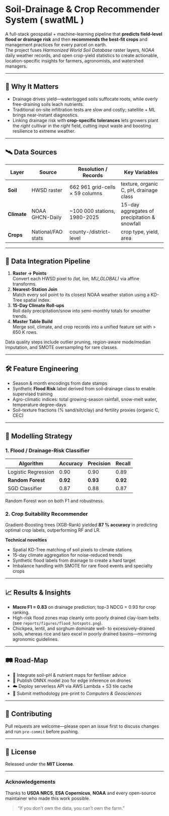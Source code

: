 # Soil-Drainage & Crop Recommender System ( **swatML** )

A full-stack geospatial + machine-learning pipeline that **predicts field-level flood or drainage risk** and then **recommends the best-fit crops** and management practices for every parcel on earth.  
The project fuses *Harmonized World Soil Database* raster layers, *NOAA* daily weather records, and open crop-yield statistics to create actionable, location-specific insights for farmers, agronomists, and watershed managers.

---

## 🌱 Why It Matters
- Drainage drives yield—waterlogged soils suffocate roots, while overly free-draining soils leach nutrients.  
- Traditional on-site infiltration tests are slow and costly; satellite + ML brings near-instant diagnostics.  
- Linking drainage risk with **crop-specific tolerances** lets growers plant the *right* cultivar in the *right* field, cutting input waste and boosting resilience to extreme weather.

---

## 🛰️ Data Sources
| Layer | Source | Resolution / Records | Key Variables |
|-------|--------|----------------------|---------------|
| **Soil** | HWSD raster | 662 961 grid-cells × 59 columns | texture, organic C, pH, drainage class |
| **Climate** | NOAA GHCN-Daily | ~100 000 stations, 1980-2025 | 15-day aggregates of precipitation & snowfall |
| **Crops** | National/FAO stats | county-/district-level | crop type, yield, area |

---

## 🧩 Data Integration Pipeline
1. **Raster → Points**   
   Convert each HWSD pixel to *(lat, lon, MU_GLOBAL)* via affine transforms.  
2. **Nearest-Station Join**   
   Match every soil point to its closest NOAA weather station using a KD-Tree spatial index.  
3. **15-Day Climate Roll-ups**   
   Roll daily precipitation/snow into semi-monthly totals for smoother trends.  
4. **Master Table Build**   
   Merge soil, climate, and crop records into a unified feature set with > 650 K rows.  

Data quality steps include outlier pruning, region-aware mode/median imputation, and SMOTE oversampling for rare classes.

---

## 🛠️ Feature Engineering
* Season & month encodings from date stamps  
* Synthetic **Flood Risk** label derived from soil‐drainage class to enable supervised training  
* Agro-climatic indices: total growing-season rainfall, snow-melt water, temperature degree-days  
* Soil-texture fractions (% sand/silt/clay) and fertility proxies (organic C, CEC)  

---

## 🤖 Modelling Strategy

### 1. Flood / Drainage-Risk Classifier  
| Algorithm | Accuracy | Precision | Recall |
|-----------|----------|-----------|--------|
| Logistic Regression | 0.90 | 0.90 | 0.89 |
| **Random Forest** | **0.92** | **0.93** | **0.92** |
| SGD Classifier | 0.87 | 0.88 | 0.87 |

Random Forest won on both F1 and robustness.

### 2. Crop Suitability Recommender  
Gradient-Boosting trees (XGB-Rank) yielded **87 % accuracy** in predicting optimal crop labels, outperforming RF and LR.

**Technical novelties**

* Spatial KD-Tree matching of soil pixels to climate stations  
* 15-day climate aggregation for noise-reduced trends  
* Synthetic flood labels from drainage to create a hard target  
* Imbalance handling with SMOTE for rare flood events and specialty crops

---

## 📈 Results & Insights
* **Macro F1 = 0.83** on drainage prediction; top-3 NDCG = 0.93 for crop ranking.  
* High-risk flood zones map cleanly onto poorly drained clay-loam belts (see `reports/figures/flood_hotspots.png`).  
* Chickpea, lentil, and sorghum dominate well- to excessively-drained soils, whereas rice and taro excel in poorly drained basins—mirroring agronomic guidelines.

---

## 🛤️ Road-Map

* 🌾 Integrate soil-pH & nutrient maps for fertiliser advice
* 🔎 Publish ONNX model zoo for edge inference on drones
* ☁️ Deploy serverless API via AWS Lambda + S3 tile cache
* 📄 Submit methodology pre-print to *Computers & Geosciences*

---

## 🤝 Contributing

Pull requests are welcome—please open an issue first to discuss changes and run `pre-commit` before pushing.

---

## 📜 License

Released under the **MIT License**.

---

### Acknowledgements

Thanks to **USDA NRCS**, **ESA Copernicus**, **NOAA** and every open-source maintainer who made this work possible.

> “If you don’t own the data, you can’t own the farm.”

